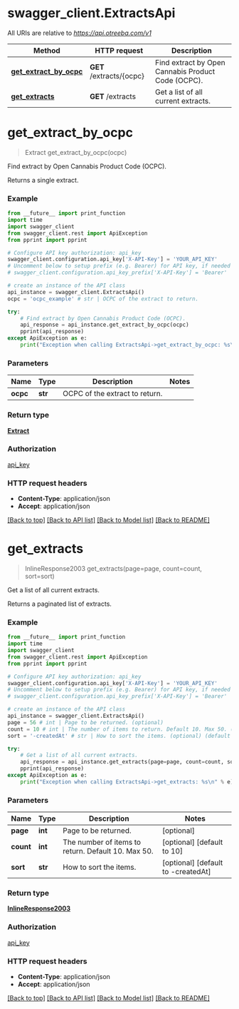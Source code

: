 # swagger_client.ExtractsApi

All URIs are relative to *https://api.otreeba.com/v1*

Method | HTTP request | Description
------------- | ------------- | -------------
[**get_extract_by_ocpc**](ExtractsApi.md#get_extract_by_ocpc) | **GET** /extracts/{ocpc} | Find extract by Open Cannabis Product Code (OCPC).
[**get_extracts**](ExtractsApi.md#get_extracts) | **GET** /extracts | Get a list of all current extracts.


# **get_extract_by_ocpc**
> Extract get_extract_by_ocpc(ocpc)

Find extract by Open Cannabis Product Code (OCPC).

Returns a single extract.

### Example 
```python
from __future__ import print_function
import time
import swagger_client
from swagger_client.rest import ApiException
from pprint import pprint

# Configure API key authorization: api_key
swagger_client.configuration.api_key['X-API-Key'] = 'YOUR_API_KEY'
# Uncomment below to setup prefix (e.g. Bearer) for API key, if needed
# swagger_client.configuration.api_key_prefix['X-API-Key'] = 'Bearer'

# create an instance of the API class
api_instance = swagger_client.ExtractsApi()
ocpc = 'ocpc_example' # str | OCPC of the extract to return.

try: 
    # Find extract by Open Cannabis Product Code (OCPC).
    api_response = api_instance.get_extract_by_ocpc(ocpc)
    pprint(api_response)
except ApiException as e:
    print("Exception when calling ExtractsApi->get_extract_by_ocpc: %s\n" % e)
```

### Parameters

Name | Type | Description  | Notes
------------- | ------------- | ------------- | -------------
 **ocpc** | **str**| OCPC of the extract to return. | 

### Return type

[**Extract**](Extract.md)

### Authorization

[api_key](../README.md#api_key)

### HTTP request headers

 - **Content-Type**: application/json
 - **Accept**: application/json

[[Back to top]](#) [[Back to API list]](../README.md#documentation-for-api-endpoints) [[Back to Model list]](../README.md#documentation-for-models) [[Back to README]](../README.md)

# **get_extracts**
> InlineResponse2003 get_extracts(page=page, count=count, sort=sort)

Get a list of all current extracts.

Returns a paginated list of extracts.

### Example 
```python
from __future__ import print_function
import time
import swagger_client
from swagger_client.rest import ApiException
from pprint import pprint

# Configure API key authorization: api_key
swagger_client.configuration.api_key['X-API-Key'] = 'YOUR_API_KEY'
# Uncomment below to setup prefix (e.g. Bearer) for API key, if needed
# swagger_client.configuration.api_key_prefix['X-API-Key'] = 'Bearer'

# create an instance of the API class
api_instance = swagger_client.ExtractsApi()
page = 56 # int | Page to be returned. (optional)
count = 10 # int | The number of items to return. Default 10. Max 50. (optional) (default to 10)
sort = '-createdAt' # str | How to sort the items. (optional) (default to -createdAt)

try: 
    # Get a list of all current extracts.
    api_response = api_instance.get_extracts(page=page, count=count, sort=sort)
    pprint(api_response)
except ApiException as e:
    print("Exception when calling ExtractsApi->get_extracts: %s\n" % e)
```

### Parameters

Name | Type | Description  | Notes
------------- | ------------- | ------------- | -------------
 **page** | **int**| Page to be returned. | [optional] 
 **count** | **int**| The number of items to return. Default 10. Max 50. | [optional] [default to 10]
 **sort** | **str**| How to sort the items. | [optional] [default to -createdAt]

### Return type

[**InlineResponse2003**](InlineResponse2003.md)

### Authorization

[api_key](../README.md#api_key)

### HTTP request headers

 - **Content-Type**: application/json
 - **Accept**: application/json

[[Back to top]](#) [[Back to API list]](../README.md#documentation-for-api-endpoints) [[Back to Model list]](../README.md#documentation-for-models) [[Back to README]](../README.md)

